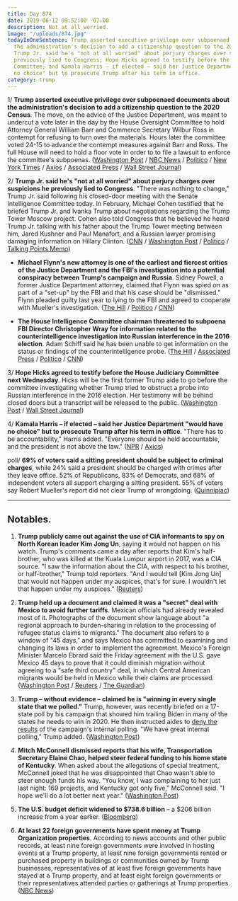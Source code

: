 ```yaml
---
title: Day 874
date: 2019-06-12 09:52:00 -07:00
description: Not at all worried.
image: "/uploads/874.jpg"
todayInOneSentence: Trump asserted executive privilege over subpoenaed documents about
  the administration's decision to add a citizenship question to the 2020 Census;
  Trump Jr. said he's "not at all worried" about perjury charges over suspicions he
  previously lied to Congress; Hope Hicks agreed to testify before the House Judiciary
  Committee; and Kamala Harris – if elected – said her Justice Department "would have
  no choice" but to prosecute Trump after his term in office.
category: trump
---
```


1/ **Trump asserted executive privilege over subpoenaed documents about the administration's decision to add a citizenship question to the 2020 Census**. The move, on the advice of the Justice Department, was meant to undercut a vote later in the day by the House Oversight Committee to hold Attorney General William Barr and Commerce Secretary Wilbur Ross in contempt for refusing to turn over the materials. Hours later the committee voted 24-15 to advance the contempt measures against Barr and Ross. The full House will need to hold a floor vote in order to to file a lawsuit to enforce the committee's subpoenas. ([Washington Post](https://www.washingtonpost.com/powerpost/trump-asserts-executive-privilege-to-shield-documents-on-census-citizenship-question/2019/06/12/971263c8-8d11-11e9-adf3-f70f78c156e8_story.html) / [NBC News](https://www.nbcnews.com/politics/congress/trump-asserts-executive-privilege-over-census-citizenship-question-info-dems-n1016721) / [Politico](https://www.politico.com/story/2019/06/12/trump-asserts-executive-privilege-to-block-access-to-census-documents-1361784) / [New York Times](https://www.nytimes.com/2019/06/12/us/politics/us-census-2020-trump.html) / [Axios](https://www.axios.com/trump-executive-privilege-census-citizenship-2ef51f25-435a-44a1-981c-728c80c1b505.html) / [Associated Press](https://apnews.com/292e6a9a05f345ae83bff304efebf76b) / [Wall Street Journal](https://www.wsj.com/articles/trump-asserts-executive-privilege-over-documents-on-census-citizenship-question-11560350472))

2/ **Trump Jr. said he's "not at all worried" about perjury charges over suspicions he previously lied to Congress**. "There was nothing to change," Trump Jr. said following his closed-door meeting with the Senate Intelligence Committee today. In February, Michael Cohen testified that he briefed Trump Jr. and Ivanka Trump about negotiations regarding the Trump Tower Moscow project. Cohen also told Congress that he believed he heard Trump Jr. talking with his father about the Trump Tower meeting between him, Jared Kushner and Paul Manafort, and a Russian lawyer promising damaging information on Hillary Clinton. ([CNN](https://www.cnn.com/2019/06/12/politics/donald-trump-jr-testifying/) / [Washington Post](https://www.washingtonpost.com/world/national-security/trump-jr-to-testify-in-second-closed-door-senate-intelligence-interview/2019/06/12/87c5b270-8d08-11e9-adf3-f70f78c156e8_story.html) / [Politico](https://www.politico.com/story/2019/06/12/donald-trump-jr-congress-testimony-1361783) / [Talking Points Memo](https://talkingpointsmemo.com/news/donald-trump-jr-hearing-senate-intelligence-committee))

* **Michael Flynn's new attorney is one of the earliest and fiercest critics of the Justice Department and the FBI's investigation into a potential conspiracy between Trump's campaign and Russia**. Sidney Powell, a former Justice Department attorney, claimed that Flynn was spied on as part of a "set-up" by the FBI and that his case should be "dismissed." Flynn pleaded guilty last year to lying to the FBI and agreed to cooperate with Mueller's investigation. ([The Hill](https://thehill.com/hilltv/rising/448137-mike-flynn-hires-sidney-powell-as-new-counsel) / [Politico](https://www.politico.com/story/2019/06/12/michael-flynn-lawyer-1362006) / [CNN](https://www.cnn.com/2019/06/12/politics/michael-flynn-lawyer-sidney-powell/))

* **The House Intelligence Committee chairman threatened to subpoena FBI Director Christopher Wray for information related to the counterintelligence investigation into Russian interference in the 2016 election**. Adam Schiff said he has been unable to get information on the status or findings of the counterintelligence probe. ([The Hill](https://thehill.com/homenews/house/448149-schiff-threatens-to-subpoena-fbi) / [Associated Press](https://www.apnews.com/be67be02cbb44bd7a42d1429fdae8824) / [Politico](https://www.politico.com/story/2019/06/12/adam-schiff-subpoena-fbi-director-wray-1362106) / [CNN](https://www.cnn.com/2019/06/12/politics/schiff-threatens-fbi-director-subpoena/index.html))

3/ **Hope Hicks agreed to testify before the House Judiciary Committee next Wednesday**. Hicks will be the first former Trump aide to go before the committee investigating whether Trump tried to obstruct a probe into Russian interference in the 2016 election. Her testimony will be behind closed doors but a transcript will be released to the public. ([Washington Post](https://www.washingtonpost.com/politics/former-white-house-aide-hicks-agrees-to-testify-to-house-panel-investigating-trump/2019/06/12/6f687f84-8d47-11e9-b162-8f6f41ec3c04_story.html) / [Wall Street Journal](https://www.wsj.com/articles/hope-hicks-agrees-to-give-closed-door-testimony-to-house-panel-11560373120?mod=hp_lead_pos4))

4/ **Kamala Harris – if elected – said her Justice Department "would have no choice" but to prosecute Trump after his term in office**. "There has to be accountability," Harris added. "Everyone should be held accountable, and the president is not above the law." ([NPR](https://www.npr.org/2019/06/08/730941386/harris-justice-dept-would-have-no-choice-but-to-prosecute-trump-after-presidency) / [Axios](https://www.axios.com/kamala-harris-prosecute-trump-0a7ce2f3-d6ed-4530-ada1-f2258cab197f.html))

poll/ **69% of voters said a sitting president should be subject to criminal charges**, while 24% said a president should be charged with crimes after they leave office. 52% of Republicans, 83% of Democrats, and 68% of independent voters all support charging a sitting president. 55% of voters say Robert Mueller's report did not clear Trump of wrongdoing. ([Quinnipiac](https://poll.qu.edu/national/release-detail?ReleaseID=2628))

---

## Notables.

1. **Trump publicly came out against the use of CIA informants to spy on North Korean leader Kim Jong Un**, saying it would not happen on his watch. Trump's comments came a day after reports that Kim's half-brother, who was killed at the Kuala Lumpur airport in 2017, was a CIA source. "I saw the information about the CIA, with respect to his brother, or half-brother," Trump told reporters. "And I would tell \[Kim Jong Un\] that would not happen under my auspices, that's for sure. I wouldn't let that happen under my auspices." ([Reuters](https://www.reuters.com/article/us-usa-northkorea-idUSKCN1TC256))

2. **Trump held up a document and claimed it was a "secret" deal with Mexico to avoid further tariffs**. Mexican officials had already revealed most of it. Photographs of the document show language about "a regional approach to burden-sharing in relation to the processing of refugee status claims to migrants." The document also refers to a window of "45 days," and says Mexico has committed to examining and changing its laws in order to implement the agreement. Mexico's Foreign Minister Marcelo Ebrard said the Friday agreement with the U.S. gave Mexico 45 days to prove that it could diminish migration without agreeing to a "safe third country" deal, in which Central American migrants would be held in Mexico while their claims are processed. ([Washington Post](https://www.washingtonpost.com/politics/2019/06/11/post-photographer-snapped-an-image-trumps-alleged-secret-mexico-deal-heres-what-it-says/?utm_term=.94a50727b2bd) / [Reuters](https://www.reuters.com/article/us-usa-trade-mexico-border-idUSKCN1TC1IP) / [The Guardian](https://www.theguardian.com/us-news/2019/jun/11/trump-shows-off-secret-mexico-document-but-photos-reveal-contents))

3. **Trump – without evidence – claimed he is "winning in every single state that we polled."** Trump, however, was recently briefed on a 17-state poll by his campaign that showed him trailing Biden in many of the states he needs to win in 2020. He then instructed aides to [deny the results](https://whatthefuckjusthappenedtoday.com/2019/06/11/day-873/) of the campaign's internal polling. "We have great internal polling," Trump added. ([Washington Post](https://www.washingtonpost.com/politics/trump-without-evidence-claims-his-campaigns-polling-shows-him-ahead-in-every-state-surveyed/2019/06/12/8392768a-8d39-11e9-adf3-f70f78c156e8_story.html))

4. **Mitch McConnell dismissed reports that his wife, Transportation Secretary Elaine Chao, helped steer federal funding to his home state of Kentucky**. When asked about the allegations of special treatment, McConnell joked that he was disappointed that Chao wasn't able to steer enough funds his way. "You know, I was complaining to her just last night: 169 projects, and Kentucky got only five," McConnell said. "I hope we'll do a lot better next year." ([Washington Post](https://www.washingtonpost.com/politics/mcconnell-dismisses-report-that-his-wife-transportation-secretary-elaine-chao-steered-funds-to-kentucky/2019/06/11/79bba63e-8c78-11e9-adf3-f70f78c156e8_story.html?utm_term=.fbfd671e4ce8))

5. **The U.S. budget deficit widened to $738.6 billion** – a $206 billion increase from a year earlier. ([Bloomberg](https://www.bloomberg.com/news/articles/2019-06-12/u-s-budget-gap-hits-739-billion-with-four-months-left-in-year))

6. **At least 22 foreign governments have spent money at Trump Organization properties**. According to news accounts and other public records, at least nine foreign governments were involved in hosting events at a Trump property, at least nine foreign governments rented or purchased property in buildings or communities owned by Trump businesses, representatives of at least five foreign governments have stayed at a Trump property, and at least eight foreign governments or their representatives attended parties or gatherings at Trump properties. ([NBC News](https://www.nbcnews.com/politics/donald-trump/reps-22-foreign-governments-have-spent-money-trump-properties-n1015806))